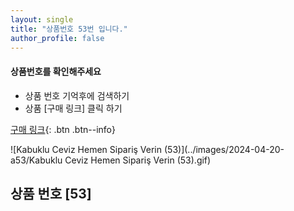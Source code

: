 ```yaml
---
layout: single
title: "상품번호 53번 입니다."
author_profile: false
---
```




<div class="notice--info">
<h4> 상품번호를 확인해주세요 </h4>
<ul>
    <li> 상품 번호 기억후에 검색하기 </li>
    <li> 상품 [구매 링크] 클릭 하기 </li>
</ul>
</div>




[구매 링크](https://link.coupang.com/a/byJrkq){: .btn .btn--info}



![Kabuklu Ceviz   Hemen Sipariş Verin (53)](../images/2024-04-20-a53/Kabuklu Ceviz   Hemen Sipariş Verin (53).gif)



## 상품 번호 [53]